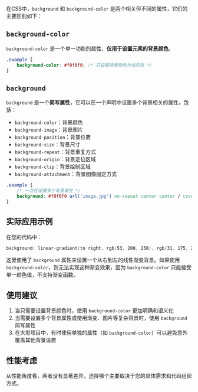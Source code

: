 在CSS中，`background` 和 `background-color` 是两个相关但不同的属性，它们的主要区别如下：

## `background-color`

`background-color` 是一个单一功能的属性，**仅用于设置元素的背景颜色**。

```css
.example {
    background-color: #f0f0f0; /* 只设置背景颜色为浅灰色 */
}
```

## `background`

`background` 是一个**简写属性**，它可以在一个声明中设置多个背景相关的属性，包括：

- `background-color`：背景颜色
- `background-image`：背景图片
- `background-position`：背景位置
- `background-size`：背景尺寸
- `background-repeat`：背景重复方式
- `background-origin`：背景定位区域
- `background-clip`：背景绘制区域
- `background-attachment`：背景图像固定方式

```css
.example {
    /* 一次性设置多个背景属性 */
    background: #f0f0f0 url('image.jpg') no-repeat center center / cover;
}
```

## 实际应用示例

在您的代码中：
```css
background: linear-gradient(to right, rgb(53, 200, 250), rgb(31, 175, 243));
```

这里使用了 `background` 属性来设置一个从右到左的线性渐变背景。如果使用 `background-color`，则无法实现这种渐变效果，因为 `background-color` 只能接受单一颜色值，不支持渐变函数。

## 使用建议

1. 当只需要设置背景颜色时，使用 `background-color` 更加明确和语义化
2. 当需要设置多个背景属性或使用渐变、图片等复杂背景时，使用 `background` 简写属性
3. 在大型项目中，有时使用单独的属性（如 `background-color`）可以避免意外覆盖其他背景设置

## 性能考虑

从性能角度看，两者没有显著差异，选择哪个主要取决于您的具体需求和代码组织方式。
        